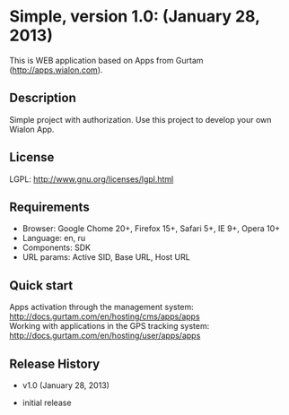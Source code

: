 # Simple, version 1.0: (January 28, 2013)
This is WEB application based on Apps from Gurtam (http://apps.wialon.com).

## Description
Simple project with authorization. Use this project to develop your own Wialon App.

## License
LGPL: http://www.gnu.org/licenses/lgpl.html

## Requirements
 * Browser: Google Chome 20+, Firefox 15+, Safari 5+, IE 9+, Opera 10+
 * Language: en, ru
 * Components: SDK
 * URL params: Active SID, Base URL, Host URL

## Quick start
Apps activation through the management system: http://docs.gurtam.com/en/hosting/cms/apps/apps  
Working with applications in the GPS tracking system: http://docs.gurtam.com/en/hosting/user/apps/apps

## Release History
 * v1.0 (January 28, 2013)
- initial release
